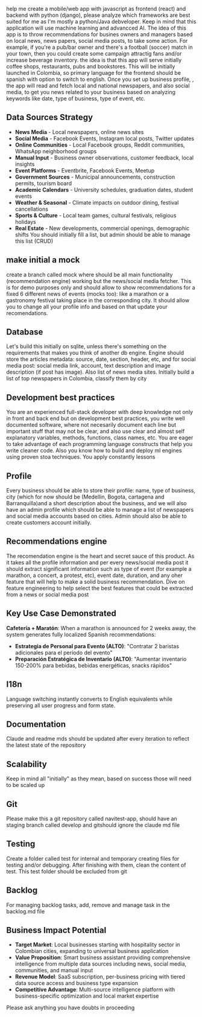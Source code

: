 help me create a mobile/web app with javascript as frontend (react) and backend with python (django), please analyze which frameworks are best suited for me as I'm mostly a python/Java debveloper. Keep in mind that this application will use machine learning and advancced AI. The idea of this app is to throw recommendations for busines owners and managers based on local news, news papers, social media posts, to take some action. For example, if you're a pub/bar owner and there's a football (soccer) match in your town, then you could create some campaign attractig fans and/or increase beverage inventory.
the idea is that this app will serve initially coffee shops, restaurants, pubs and bookstores. This will be initially launched in Colombia, so primary language for the frontend should be spanish with option to switch to english. Once you set up business profile, , the app will read and fetch local and national newspapers, and also social media, to get you news related to your business based on analyzing keywords like date, type of business, type of event, etc.

## Data Sources Strategy
- **News Media** - Local newspapers, online news sites
- **Social Media** - Facebook Events, Instagram local posts, Twitter updates  
- **Online Communities** - Local Facebook groups, Reddit communities, WhatsApp neighborhood groups
- **Manual Input** - Business owner observations, customer feedback, local insights
- **Event Platforms** - Eventbrite, Facebook Events, Meetup
- **Government Sources** - Municipal announcements, construction permits, tourism board
- **Academic Calendars** - University schedules, graduation dates, student events
- **Weather & Seasonal** - Climate impacts on outdoor dining, festival cancellations
- **Sports & Culture** - Local team games, cultural festivals, religious holidays
- **Real Estate** - New developments, commercial openings, demographic shifts
You should initially fill a list, but admin should be able to manage this list (CRUD)

## make initial a mock
create a branch called mock where should be all main functionality (recommendation engine) working but the news/social media fetcher. This is for demo purposes only and should allow to show recommendations for a fixed 6 different news of events (mocks too): like a marathon or a gastronomy festival taking place in the corresponding city. It should allow you to change all your profile info and based on that update your recomendations.

## Database
Let's build this initially on sqlite, unless there's something on the requirements that makes you think of another db engine. Engine should store the articles metadata: source, date, section, header, etc, and for social media post: social media link, account, text description and image description (if post has image). Also list of news media sites. Initially build a list of top newspapers in Colombia, classify them by city

## Development best practices
You are an experienced full-stack developer with deep knowledge not only in front and back end but on development best practices, you write well documented software, where not necesarily document each line but important stuff that may not be clear, and also use clear and almost self explanatory variables, methods, functions, class names, etc. You are eager to take advantage of each programming language constructs that help you write cleaner code. Also you know how to build and deploy ml engines using proven stoa techniques. You apply constantly lessons 


## Profile
Every business should be able to store their profile: name, type of business, city (which for now should be (Medellin, Bogota, cartagena and Barranquilla)and a short description about the business, and we will also have an admin profile which should be able to manage a list of newspapers and social media accounts based on cities. Admin should also be able to create customers account initially. 

## Recommendations engine
The recomendation engine is the heart and secret sauce of this product. As it takes all the profile information and per every news/social media post it should extract significant information such as type of event (for example a marathon, a concert, a protest, etc), event date, duration, and any oher feature that will help to make a solid business recommendation. Dive on feature engineering to help select the best features that could be extracted from a news or social media post

## Key Use Case Demonstrated
**Cafetería + Maratón**: When a marathon is announced for 2 weeks away, the system generates fully localized Spanish recommendations:
- **Estrategia de Personal para Evento (ALTO)**: "Contratar 2 baristas adicionales para el período del evento"
- **Preparación Estratégica de Inventario (ALTO)**: "Aumentar inventario 150-200% para bebidas, bebidas energéticas, snacks rápidos"

## I18n
Language switching instantly converts to English equivalents while preserving all user progress and form state.

## Documentation
Claude and readme mds should be updated after every iteration to reflect the latest state of the repository

## Scalability
Keep in mind all "initially" as they mean, based on success those will need to be scaled up


## Git
Please make this a git repository called navitest-app, should have an staging branch called develop and gitshould ignore the claude md file

## Testing
Create a folder called test for internal and temporary creating files for testing and/or debugging. After finishing with them, clean the content of test. This test folder should be excluded from git

## Backlog
For managing backlog tasks, add, remove and manage task in the backlog.md file

## Business Impact Potential
- **Target Market**: Local businesses starting with hospitality sector in Colombian cities, expanding to universal business application
- **Value Proposition**: Smart business assistant providing comprehensive intelligence from multiple data sources including news, social media, communities, and manual input
- **Revenue Model**: SaaS subscription, per-business pricing with tiered data source access and business type expansion
- **Competitive Advantage**: Multi-source intelligence platform with business-specific optimization and local market expertise

Please ask anything you have doubts in proceeding